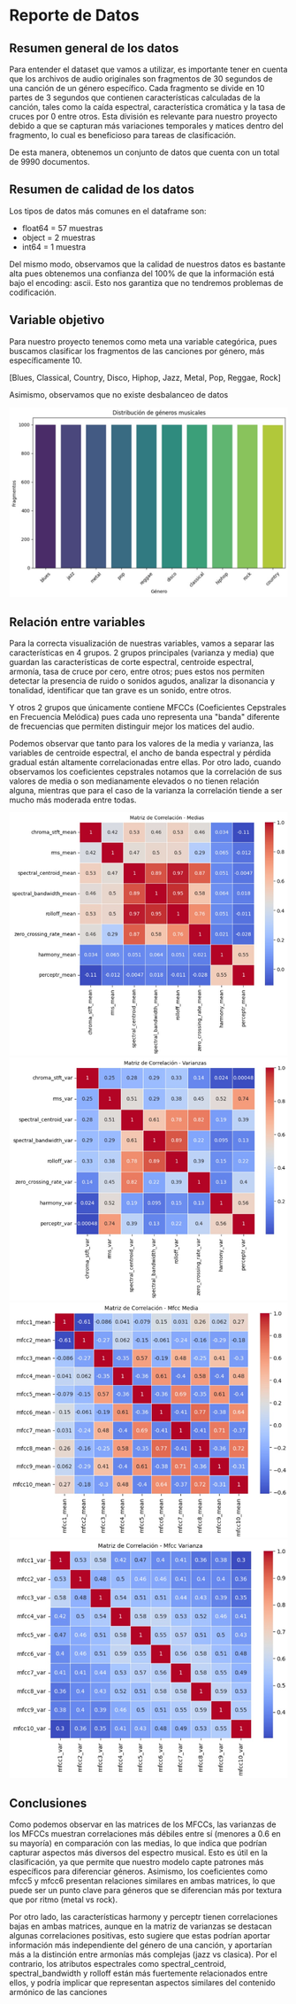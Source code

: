 # Reporte de Datos

## Resumen general de los datos

Para entender el dataset que vamos a utilizar, es importante tener en cuenta que los archivos de audio originales son fragmentos de 30 segundos de una canción de un género específico. Cada fragmento se divide en 10 partes de 3 segundos que contienen características calculadas de la canción, tales como la caída espectral, característica cromática y la tasa de cruces por 0 entre otros. Esta división es relevante para nuestro proyecto debido a que se capturan más variaciones temporales y matices dentro del fragmento, lo cual es beneficioso para tareas de clasificación.

De esta manera, obtenemos un conjunto de datos que cuenta con un total de 9990 documentos.


## Resumen de calidad de los datos

Los tipos de datos más comunes en el dataframe son:

- float64 = 57 muestras
- object = 2 muestras
- int64 = 1 muestra

Del mismo modo, observamos que la calidad de nuestros datos es bastante alta pues obtenemos una confianza del 100% de que la información está bajo el encoding: ascii. Esto nos garantiza que no tendremos problemas de codificación.

## Variable objetivo

Para nuestro proyecto tenemos como meta una variable categórica, pues buscamos clasificar los fragmentos de las canciones por género, más específicamente 10.

[Blues, Classical, Country, Disco, Hiphop, Jazz, Metal, Pop, Reggae, Rock]

Asimismo, observamos que no existe desbalanceo de datos

![Datos](graficos/Barras.png)

## Relación entre variables

Para la correcta visualización de nuestras variables, vamos a separar las características en 4 grupos. 2 grupos principales (varianza y media) que guardan las características de corte espectral, centroide espectral, armonía, tasa de cruce por cero, entre otros; pues estos nos permiten detectar la presencia de ruido o sonidos agudos, analizar la disonancia y tonalidad, identificar que tan grave es un sonido, entre otros.

Y otros 2 grupos que únicamente contiene MFCCs (Coeficientes Cepstrales en Frecuencia Melódica) pues cada uno representa una "banda" diferente de frecuencias que permiten distinguir mejor los matices del audio.

Podemos observar que tanto para los valores de la media y varianza, las variables de centroide espectral, el ancho de banda espectral y pérdida gradual están altamente correlacionadas entre ellas. Por otro lado, cuando observamos los coeficientes cepstrales notamos que la correlación de sus valores de media o son medianamente elevados o no tienen relación alguna, mientras que para el caso de la varianza la correlación tiende a ser mucho más moderada entre todas. 

![Datos](graficos/Matriz1.png)
![Datos](graficos/Matriz2.png)
![Datos](graficos/Matriz3.png)
![Datos](graficos/Matriz4.png)

## Conclusiones
Como podemos observar en las matrices de los MFCCs, las varianzas de los MFCCs muestran correlaciones más débiles entre sí (menores a 0.6 en su mayoría) en comparación con las medias, lo que indica que podrían capturar aspectos más diversos del espectro musical. Esto es útil en la clasificación, ya que permite que nuestro modelo capte patrones más específicos para diferenciar géneros. Asimismo, los coeficientes como mfcc5 y mfcc6 presentan relaciones similares en ambas matrices, lo que puede ser un punto clave para géneros que se diferencian más por textura que por ritmo (metal vs rock).
 
Por otro lado, las características harmony y perceptr tienen correlaciones bajas en ambas matrices, aunque en la matriz de varianzas se destacan algunas correlaciones positivas, esto sugiere que estas podrían aportar información más independiente del género de una canción, y aportarían más a la distinción entre armonías más complejas (jazz vs clasica). Por el contrario, los atributos espectrales como spectral_centroid, spectral_bandwidth y rolloff están más fuertemente relacionados entre ellos, y podría implicar que representan aspectos similares del contenido armónico de las canciones